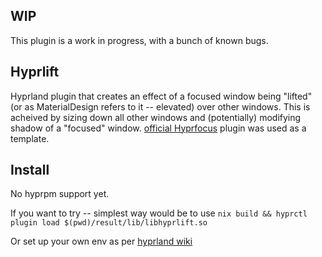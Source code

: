 ## WIP
This plugin is a work in progress, with a bunch of known bugs. 

## Hyprlift

Hyprland plugin that creates an effect of a focused window being "lifted" (or as MaterialDesign refers to it -- elevated) over other windows. This is acheived by sizing down all other windows and (potentially) modifying shadow of a "focused" window. 
[official Hyprfocus](https://github.com/hyprwm/hyprland-plugins/tree/main/hyprfocus) plugin was used as a template.

## Install

No hyprpm support yet. 

If you want to try -- simplest way would be to use `nix build && hyprctl plugin load $(pwd)/result/lib/libhyprlift.so`

Or set up your own env as per [hyprland wiki](https://wiki.hypr.land/Plugins/Development/Getting-Started/)
